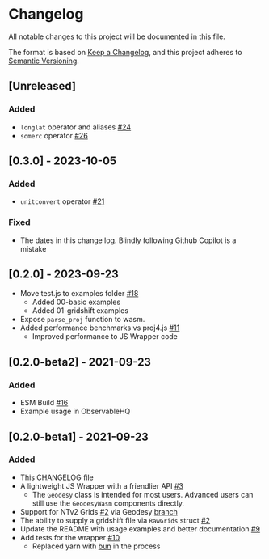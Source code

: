 # Changelog

All notable changes to this project will be documented in this file.

The format is based on [Keep a Changelog](https://keepachangelog.com/en/1.0.0/),
and this project adheres to [Semantic Versioning](https://semver.org/spec/v2.0.0.html).

<!--
### Added - for new features.
### Changed - for changes in existing functionality.
### Deprecated - for soon-to-be removed features.
### Removed - for now removed features.
### Fixed - for any bug fixes.
### Security - in case of vulnerabilities.
-->

## [Unreleased]

### Added

- `longlat` operator and aliases [#24](https://github.com/Rennzie/geodesy-wasm/issues/24)
- `somerc` operator [#26](https://github.com/Rennzie/geodesy-wasm/issues/26)

## [0.3.0] - 2023-10-05

### Added

- `unitconvert` operator [#21](https://github.com/Rennzie/geodesy-wasm/issues/21)

### Fixed

- The dates in this change log. Blindly following Github Copilot is a mistake

## [0.2.0] - 2023-09-23

- Move test.js to examples folder [#18](https://github.com/Rennzie/geodesy-wasm/issues/18)
  - Added 00-basic examples
  - Added 01-gridshift examples
- Expose `parse_proj` function to wasm.
- Added performance benchmarks vs proj4.js [#11](https://github.com/Rennzie/geodesy-wasm/issues/11)
  - Improved performance to JS Wrapper code

## [0.2.0-beta2] - 2021-09-23

### Added

- ESM Build [#16](https://github.com/Rennzie/geodesy-wasm/issues/16)
- Example usage in ObservableHQ

## [0.2.0-beta1] - 2021-09-23

### Added

- This CHANGELOG file
- A lightweight JS Wrapper with a friendlier API [#3](https://github.com/Rennzie/geodesy-wasm/issues/3)
  - The `Geodesy` class is intended for most users. Advanced users can still use the `GeodesyWasm` components directly.
- Support for NTv2 Grids [#2](https://github.com/Rennzie/geodesy-wasm/issues/2) via Geodesy [branch](https://github.com/busstoptaktik/geodesy/pull/60)
- The ability to supply a gridshift file via `RawGrids` struct [#2](https://github.com/Rennzie/geodesy-wasm/issues/2)
- Update the README with usage examples and better documentation [#9](https://github.com/Rennzie/geodesy-wasm/issues/9)
- Add tests for the wrapper [#10](https://github.com/Rennzie/geodesy-wasm/issues/10)
  - Replaced yarn with [bun](https://bun.sh/docs/cli/test) in the process
